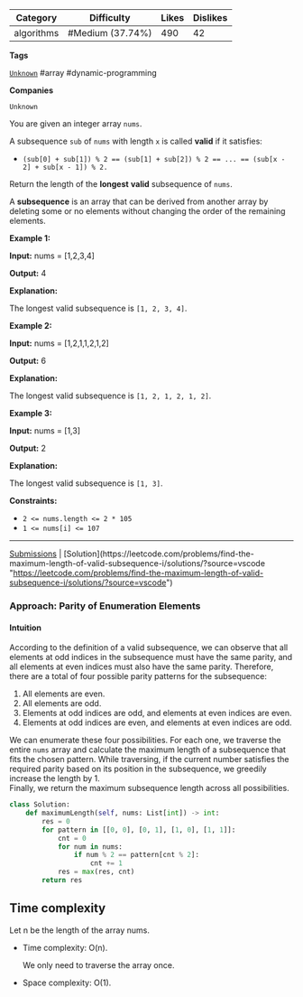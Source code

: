 
| Category   | Difficulty       | Likes | Dislikes |
| ---------- | ---------------- | ----- | -------- |
| algorithms | #Medium (37.74%) | 490   | 42       |

**Tags**

[`Unknown`](https://leetcode.com/tag/Unknown?source=vscode "https://leetcode.com/tag/Unknown?source=vscode")  #array #dynamic-programming 

**Companies**

`Unknown`

You are given an integer array `nums`.

A subsequence `sub` of `nums` with length `x` is called **valid** if it satisfies:

- `(sub[0] + sub[1]) % 2 == (sub[1] + sub[2]) % 2 == ... == (sub[x - 2] + sub[x - 1]) % 2.`

Return the length of the **longest** **valid** subsequence of `nums`.

A **subsequence** is an array that can be derived from another array by deleting some or no elements without changing the order of the remaining elements.

**Example 1:**

**Input:** nums = [1,2,3,4]

**Output:** 4

**Explanation:**

The longest valid subsequence is `[1, 2, 3, 4]`.

**Example 2:**

**Input:** nums = [1,2,1,1,2,1,2]

**Output:** 6

**Explanation:**

The longest valid subsequence is `[1, 2, 1, 2, 1, 2]`.

**Example 3:**

**Input:** nums = [1,3]

**Output:** 2

**Explanation:**

The longest valid subsequence is `[1, 3]`.

**Constraints:**

- `2 <= nums.length <= 2 * 105`
- `1 <= nums[i] <= 107`

---

[Submissions](https://leetcode.com/problems/find-the-maximum-length-of-valid-subsequence-i/submissions/?source=vscode "https://leetcode.com/problems/find-the-maximum-length-of-valid-subsequence-i/submissions/?source=vscode") | [Solution](https://leetcode.com/problems/find-the-maximum-length-of-valid-subsequence-i/solutions/?source=vscode "https://leetcode.com/problems/find-the-maximum-length-of-valid-subsequence-i/solutions/?source=vscode")

### Approach: Parity of Enumeration Elements

#### Intuition

According to the definition of a valid subsequence, we can observe that all elements at odd indices in the subsequence must have the same parity, and all elements at even indices must also have the same parity. Therefore, there are a total of four possible parity patterns for the subsequence:

1. All elements are even.
2. All elements are odd.
3. Elements at odd indices are odd, and elements at even indices are even.
4. Elements at odd indices are even, and elements at even indices are odd.

We can enumerate these four possibilities. For each one, we traverse the entire `nums` array and calculate the maximum length of a subsequence that fits the chosen pattern. While traversing, if the current number satisfies the required parity based on its position in the subsequence, we greedily increase the length by 1.  
Finally, we return the maximum subsequence length across all possibilities.

```python
class Solution:
    def maximumLength(self, nums: List[int]) -> int:
        res = 0
        for pattern in [[0, 0], [0, 1], [1, 0], [1, 1]]:
            cnt = 0
            for num in nums:
                if num % 2 == pattern[cnt % 2]:
                    cnt += 1
            res = max(res, cnt)
        return res
```

## Time complexity

Let n be the length of the array nums.

- Time complexity: O(n).
    
    We only need to traverse the array once.
    
- Space complexity: O(1).